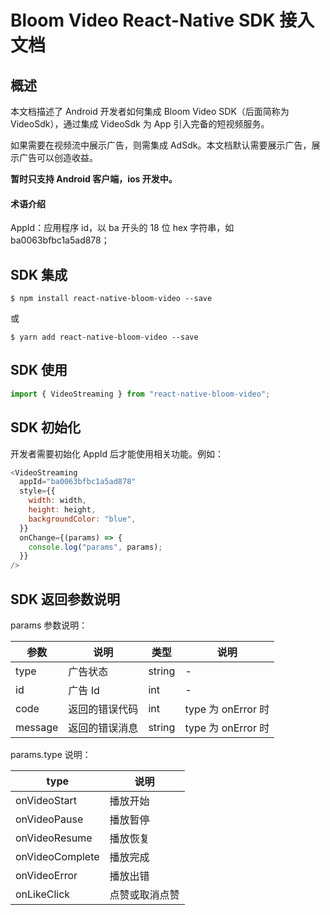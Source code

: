 # Bloom Video React-Native SDK 接入文档

## 概述

本文档描述了 Android 开发者如何集成 Bloom Video SDK（后面简称为 VideoSdk），通过集成 VideoSdk 为 App 引入完备的短视频服务。

如果需要在视频流中展示广告，则需集成 AdSdk。本文档默认需要展示广告，展示广告可以创造收益。

**暂时只支持 Android 客户端，ios 开发中。**

#### 术语介绍

AppId：应用程序 id，以 ba 开头的 18 位 hex 字符串，如 ba0063bfbc1a5ad878；

## SDK 集成

`$ npm install react-native-bloom-video --save`

或

`$ yarn add react-native-bloom-video --save`

## SDK 使用

```javascript
import { VideoStreaming } from "react-native-bloom-video";
```

## SDK 初始化

开发者需要初始化 AppId 后才能使用相关功能。例如：

```javascript
<VideoStreaming
  appId="ba0063bfbc1a5ad878"
  style={{
    width: width,
    height: height,
    backgroundColor: "blue",
  }}
  onChange={(params) => {
    console.log("params", params);
  }}
/>
```

## SDK 返回参数说明

params 参数说明：

| 参数    | 说明           | 类型   | 说明               |
| ------- | -------------- | ------ | ------------------ |
| type    | 广告状态       | string | -                  |
| id      | 广告 Id        | int    | -                  |
| code    | 返回的错误代码 | int    | type 为 onError 时 |
| message | 返回的错误消息 | string | type 为 onError 时 |

params.type 说明：

| type            | 说明           |
| --------------- | -------------- |
| onVideoStart    | 播放开始       |
| onVideoPause    | 播放暂停       |
| onVideoResume   | 播放恢复       |
| onVideoComplete | 播放完成       |
| onVideoError    | 播放出错       |
| onLikeClick     | 点赞或取消点赞 |
